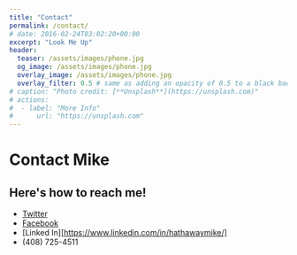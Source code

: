```yaml
---
title: "Contact"
permalink: /contact/
# date: 2016-02-24T03:02:20+00:00
excerpt: "Look Me Up"
header:
  teaser: /assets/images/phone.jpg
  og_image: /assets/images/phone.jpg
  overlay_image: /assets/images/phone.jpg
  overlay_filter: 0.5 # same as adding an opacity of 0.5 to a black background
# caption: "Photo credit: [**Unsplash**](https://unsplash.com)"
# actions:
#  - label: "More Info"
#      url: "https://unsplash.com"
---
```


# Contact Mike
## Here's how to reach me!

- [Twitter](https://twitter.com/mikehathaway)
- [Facebook](https://facebook.com/mikehathaway)
- [Linked In][https://www.linkedin.com/in/hathawaymike/]
- (408) 725-4511